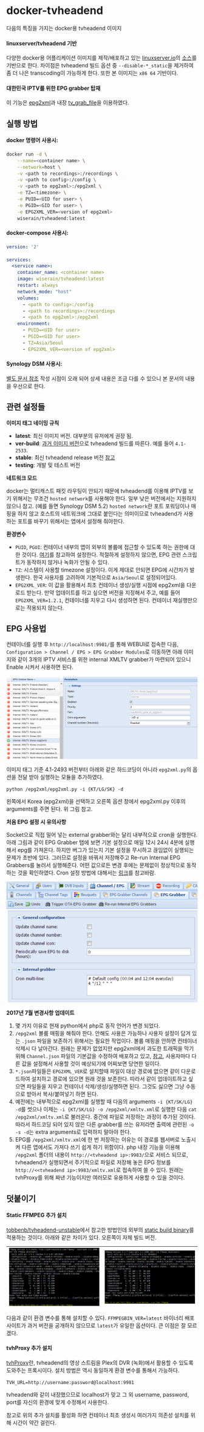 # docker-tvheadend

다음의 특징을 가지는 docker용 tvheadend 이미지

#### linuxserver/tvheadend 기반

다양한 docker용 어플리케이션 이미지를 제작/배포하고 있는 [linuxserver.io](https://linuxserver.io/)의 [소스](https://github.com/linuxserver/docker-tvheadend)를 기반으로 한다. 차이점은 tvheadend 빌드 옵션 중 ```--disable-*_static```을 제거하여 좀 더 나은 transcoding이 가능하게 한다. 또한 본 이미지는 ```x86 64``` 기반이다.

#### 대한민국 IPTV를 위한 EPG grabber 탑재

이 기능은 [epg2xml](https://github.com/wonipapa/epg2xml)과 내장 [tv_grab_file](https://github.com/nurtext/tv_grab_file_synology)을 이용하였다.

## 실행 방법

#### docker 명령어 사용시:

```bash
docker run -d \
    --name=<container name> \
    --network=host \
    -v <path to recordings>:/recordings \
    -v <path to config>:/config \
    -v <path to epg2xml>:/epg2xml \
    -e TZ=<timezone> \
    -e PUID=<UID for user> \
    -e PGID=<GID for user> \
    -e EPG2XML_VER=<version of epg2xml>
    wiserain/tvheadend:latest
```

#### docker-compose 사용시:

```yml
version: '2'

services:
  <service name>:
    container_name: <container name>
    image: wiserain/tvheadend:latest
    restart: always
    network_mode: "host"
    volumes:
      - <path to config>:/config
      - <path to recordings>:/recordings
      - <path to epg2xml>:/epg2xml
    environment:
      - PUID=<UID for user>
      - PGID=<GID for user>
      - TZ=Asia/Seoul
      - EPG2XML_VER=<version of epg2xml>
```

#### Synology DSM 사용시:

[별도 문서 참조](assets/how-to-run-on-synology.md) 작성 시점이 오래 되어 상세 내용은 조금 다를 수 있으니 본 문서의 내용을 우선으로 한다.

## 관련 설정들

**이미지 태그 네이밍 규칙**

- **latest**: 최신 이미지 버전. 대부분의 유저에게 권장 됨.
- **ver-build**: [과거 이미지 버전](https://hub.docker.com/r/wiserain/tvheadend/tags/)으로 tvheadend 빌드를 따른다. 예를 들어 ```4.1-2533```.
- **stable**: 최신 tvheadend release 버전 [참고](https://doozer.io/tvheadend/tvheadend)
- **testing**: 개발 및 테스트 버전

**네트워크 모드**

docker는 멀티캐스트 패킷 라우팅이 안되기 때문에 tvheadend를 이용해 IPTV를 보기 위해서는 무조건 ```hosted network```를 사용해야 한다. 일부 낮은 버전에서는 지원하지 않으니 참고. (예를 들면 Synology DSM 5.2) ```hosted network```란 포트 포워딩이나 매핑을 하지 않고 호스트의 네트워크에 그대로 붙인다는 의미이므로 tvheadend가 사용하는 포트를 바꾸기 위해서는 앱에서 설정해 줘야한다.

**환경변수**

- ```PUID```, ```PGUI```: 컨테이너 내부의 앱이 외부의 볼륨에 접근할 수 있도록 하는 권한에 대한 것이다. [여기](https://github.com/linuxserver/docker-tvheadend#user--group-identifiers)를 참고하여 설정한다. 적절하게 설정하지 않으면, EPG 관련 스크립트가 동작하지 않거나 녹화가 안될 수 있다.
- ```TZ```: 시스템이 사용할 timezone 설정이다. 이게 제대로 안되면 EPG에 시간차가 발생한다. 한국 사용자를 고려하여 기본적으로 ```Asia/Seoul```로 설정되어있다.
- ```EPG2XML_VER```: 이 값을 활용해서 최초 컨테이너 생성/실행 시점에 epg2xml을 다운로드 받는다. 만약 업데이트를 하고 싶으면 버전을 지정해서 주고, 예를 들어 ```EPG2XML_VER=1.2.1```, 컨테이너를 지우고 다시 생성하면 된다. 컨테이너 재실행만으로는 적용되지 않는다.

## EPG 사용법

컨테이너를 실행 후 ```http://localhost:9981/```를 통해 WEBUI로 접속한 다음, ```Configuration > Channel / EPG > EPG Grabber Modules```로 이동하면 아래 이미지와 같이 3개의 IPTV 서비스를 위한 internal XMLTV grabber가 마련되어 있으니 Enable 시켜서 사용하면 된다.

![](assets/images/PicPick_Capture_20170409_002.png)

이미지 태그 기준 4.1-2493 버전부터 아래와 같은 하드코딩이 아니라 ```epg2xml.py```의 옵션을 전달 받아 실행하는 모듈을 추가하였다.
```
python /epg2xml/epg2xml.py -i {KT/LG/SK} -d
```
왼쪽에서 Korea (epg2xml)을 선택하고 오른쪽 옵션 창에서 epg2xml.py 이후의 arguments를 주면 된다. 위 그림 참고.

**처음 EPG 설정 시 유의사항**

Socket으로 직접 밀어 넣는 external grabber와는 달리 내부적으로 cron을 실행한다. 아래 그림과 같이 EPG Grabber 탭에 보면 기본 설정으로 매일 12시 24시 4분에 실행해서 epg를 가져온다. 하지만 버그가 있는지 기본 설정을 무시하고 끊임없이 실행되는 문제가 초반에 있다. 그러므로 설정을 바꿔서 저장해주고 Re-run Internal EPG Grabbers를 눌러서 실행해준다. 어떤 값으로든 변경 후에는 문제없이 정상적으로 동작하는 것을 확인하였다. Cron 설정 방법에 대해서는 [링크](http://docs.tvheadend.org/webui/config_epggrab/#cron-multi-line-config-text-areas)를 참고바람.

![](assets/images/PicPick_Capture_20170331_001.png)

**2017년 7월 변경사항 업데이트**

1. 몇 가지 이유로 현재 python에서 php로 동작 언어가 변경 되었다.
2. ```/epg2xml``` 볼륨 매핑을 해줘야 한다. 안해도 사용은 가능하나 사용자 설정이 담겨 있는 ```.json``` 파일을 보존하기 위해서는 필요한 작업이다. 볼륨 매핑을 안하면 컨테이너 삭제시 다 날아간다. 원래는 문제가 없었지만 epg2xml에서 과도한 트래픽을 막기 위해 ```Channel.json``` 파일의 기본값을 수정하여 배포하고 있고, [참고](https://github.com/wonipapa/epg2xml/wiki/FAQ#1-%EC%84%A4%EC%B9%98), 사용자마다 다른 값을 설정해서 사용할 것이 예상되기에 어찌보면 당연한 일이다.
3. ```*.json```파일들은 ```EPG2XML_VER```로 설치할때 파일이 대상 경로에 없으면 같이 다운로드하여 설치하고 경로에 있으면 원래 것을 보존한다. 따라서 같이 업데이트하고 싶으면 파일들을 지우고 컨테이너 삭제/생성/실행하면 된다. 그것도 싫으면 그냥 수동으로 받아서 복사/붙여넣기 하면 된다.
4. 예전에는 내부적으로 epg2xml를 실행할 때 다음의 arguments ```-i {KT/SK/LG} -d```를 썻으나 이제는 ```-i {KT/SK/LG} -o /epg2xml/xmltv.xml```로 실행한 다음 ```cat /epg2xml/xmltv.xml```로 불러온다. 중간에 파일로 저장하는 과정이 추가된 것이다. 따라서 하드코딩 되어 있지 않은 다른 grabber를 쓰는 유저라면 출력에 관련된 ```-o -s -d```는 extra arguments로 입력하지 말아야 한다.
5. EPG를 ```/epg2xml/xmltv.xml```에 한 번 저장하는 이유는 이 경로를 웹서버로 노출시켜 다른 앱에서도 가져다 쓰기 쉽게 하기 위함이다. php 내장 기능을 이용해 ```/epg2xml``` 폴더의 내용이 ```http://<tvheadend ip>:9983/```으로 서비스 되므로, tvheadend가 실행되면서 주기적으로 파일로 저장해 놓은 EPG 정보를 ```http://<<tvheadend ip>:9983/xmltv.xml```로 접속하여 쓸 수 있다. 원래는 tvhProxy를 위해 짜낸 기능이지만 여러모로 유용하게 사용할 수 있을 것이다.


## 덧붙이기

#### Static FFMPEG 추가 설치

[tobbenb/tvheadend-unstable](https://github.com/tobbenb/docker-containers/tree/master/tvheadend-unstable)에서 참고한 방법인데 외부의 [static build binary](https://johnvansickle.com/ffmpeg/)를 적용하는 것이다. 아래와 같은 차이가 있다. 오른쪽이 자체 빌드 버전.

![](assets/images/PicPick_Capture_20170419_001.png) | ![](assets/images/PicPick_Capture_20170419_002.png)
---|---

다음과 같이 환경 변수를 통해 설치할 수 있다. ```FFMPEGBIN_VER=latest``` 바이너리 배포 사이트가 과거 버전을 공개하지 않으므로 ```latest```가 유일한 옵션이다. 큰 이점은 잘 모르겠다.

#### tvhProxy 추가 설치

[tvhProxy](https://github.com/jkaberg/tvhProxy)란, tvheadend의 영상 스트림을 Plex의 DVR (녹화)에서 활용할 수 있도록 도와주는 프록시이다. 설치 방법은 역시 동일하게 환경 변수를 통해서 가능하다.
```
TVH_URL=http://username:password@localhost:9981
```
tvheadend와 같이 내장했으므로 localhost가 맞고 그 외 username, password, port를 자신의 환경에 맞게 수정해서 사용한다.

참고로 위의 추가 설치를 활성화 하면 컨테이너 최초 생성시 여러가지 의존성 설치를 위해 시간이 약간 걸린다.
